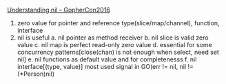 [Understanding nil - GopherCon2016](https://www.youtube.com/watch?v=ynoY2xz-F8s)
1. zero value for pointer and reference type(slice/map/channel), function, interface
2. nil is useful
	a. nil pointer as method receiver
	b. nil slice is valid zero value
	c. nil map is perfect read-only zero value
	d. essential for some concurrency patterns[close(chan) is not enough when select, need set nil]
	e. nil functions as default value and for completenesss
	f. nil interface[(type, value)] most used signal in GO(err != nil, nil != (*Person)nil)
